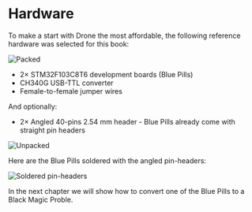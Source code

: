# Hardware

To make a start with Drone the most affordable, the following reference hardware
was selected for this book:

![Packed](./assets/packed.jpg)

- 2× STM32F103C8T6 development boards (Blue Pills)
- CH340G USB-TTL converter
- Female-to-female jumper wires

And optionally:

- 2× Angled 40-pins 2.54 mm header - Blue Pills already come with straight pin headers

![Unpacked](./assets/unpacked.jpg)

Here are the Blue Pills soldered with the angled pin-headers:

![Soldered pin-headers](./assets/soldered.jpg)

In the next chapter we will show how to convert one of the Blue Pills to a Black
Magic Proble.
